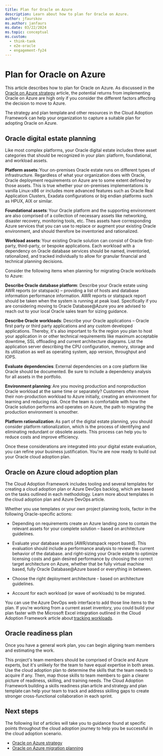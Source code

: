 ```yaml
---
title: Plan for Oracle on Azure 
description: Learn about how to plan for Oracle on Azure.
author: jfaurskov
ms.author: janfaurs
ms.date: 03/22/2024
ms.topic: conceptual
ms.custom: 
  - think-tank
  - e2e-oracle
  - engagement-fy24
--- 
```


# Plan for Oracle on Azure  

This article describes how to plan for Oracle on Azure. As discussed in the [Oracle on Azure strategy](oracle-landing-zone-strategy.md) article, the potential returns from implementing Oracle on Azure are high only if you consider the different factors affecting the decision to move to Azure.

The strategy and plan template and other resources in the Cloud Adoption Framework can help your organization to capture a suitable plan for adopting Oracle on Azure.

## Oracle digital estate planning

Like most complex platforms, your Oracle digital estate includes three asset categories that should be recognized in your plan: platform, foundational, and workload assets.

**Platform assets**: Your on-premises Oracle estate runs on different types of infrastructure. Regardless of what your organization does with Oracle, Oracle deployment requirements on Azure are to some extent defined by those assets. This is true whether your on-premises implementations is vanilla Linux-x86 or includes more advanced features such as Oracle Real Application Clusters, Exadata configurations or big endian platforms such as HPUX, AIX or similar.

**Foundational assets**: Your Oracle platform and the supporting environment are also comprised of a collection of necessary assets like networking, disaster recovery, monitoring tools, etc. Thes assets have corresponding Azure services that you can use to replace or augment your existing Oracle environment, and should therefore be inventoried and rationalized.

**Workload assets**: Your existing Oracle solution can consist of Oracle first-party, third-party, or bespoke applications. Each workload with a dependency on Oracle database services should be named, inventoried, rationalized, and tracked individually to allow for granular financial and technical planning decisions.

Consider the following items when planning for migrating Oracle workloads to Azure:

**Describe Oracle database platform**: Describe your Oracle estate using AWR reports (or statspack) – providing a list of hosts and database information performance information. AWR reports or statspack report should be taken when the system is running at peak load. Specifically if you are considering moving to Oracle Database@Azure you are advised to reach out to your local Oracle sales team for sizing guidance.

**Describe Oracle workloads**: Describe your Oracle applications – Oracle first party or third party applications and any custom developed applications. Thereby, it's also important to fix the region you plan to host your application in or other technical requirements like maximum acceptable downtime, SSL offloading and current architecture diagrams. List the application server describing the CPU configuration, memory, storage and its utilization as well as operating system, app version, throughput and IOPS.

**Evaluate dependencies**: External dependencies on a core platform like Oracle should be documented. Be sure to include a dependency analysis for all assets in the portfolio.  

**Environment planning**: Are you moving production and nonproduction Oracle workload at the same time or separately? Customers often move their non-production workload to Azure initially, creating an environment for learning and reducing risk. Once the team is comfortable with how the Oracle solution performs and operates on Azure, the path to migrating the production environment is smoother.

**Platform rationalization**: As part of the digital estate planning, you should consider platform rationalization, which is the process of identifying and eliminating redundant or obsolete assets. This process can help you to reduce costs and improve efficiency.

Once these considerations are integrated into your digital estate evaluation, you can refine your business justification. You're are now ready to build out your Oracle cloud adoption plan.

## Oracle on Azure cloud adoption plan

The Cloud Adoption Framework includes tooling and several templates for creating a cloud adoption plan or Azure DevOps backlog, which are based on the tasks outlined in each methodology. Learn more about templates in the cloud adoption plan and Azure DevOps article.

Whether you use templates or your own project planning tools, factor in the following Oracle-specific actions:

- Depending on requirements create an Azure landing zone to contain the relevant assets for your complete solution – based on architecture guidelines.

- Evaluate your database assets [AWR/statspack report based]. This evaluation should include a performance analysis to review the current behavior of the database. and right-sizing your Oracle estate to optimize licensing costs and gain desired performance by choosing the correct target architecture on Azure, whether that be fully virtual machine based, fully Oracle Database@Azure based or everything in between.

- Choose the right deployment architecture - based on architecture guidelines.

- Account for each workload (or wave of workloads) to be migrated.

You can use the Azure DevOps web interface to add those line items to the plan. If you're working from a current asset inventory, you could build your plan faster with the Microsoft Excel integration outlined in the Cloud Adoption Framework article about [tracking workloads](../../plan/workloads.md).

## Oracle readiness plan

Once you have a general work plan, you can begin aligning team members and estimating the work.

This project's team members should be comprised of Oracle and Azure experts, but it's unlikely for the team to have equal expertise in both areas. Use the cloud adoption plan to determine the skills that the team needs to acquire if any. Then, map those skills to team members to gain a clearer picture of readiness, skilling, and training needs. The Cloud Adoption Framework building a skills readiness plan article and strategy and plan template can help your team to track and address skilling gaps to create stronger cross-functional collaboration in each sprint.

## Next steps

The following list of articles will take you to guidance found at specific points throughout the cloud adoption journey to help you be successful in the cloud adoption scenario.

- [Oracle on Azure strategy](oracle-landing-zone-strategy.md)
- [Oracle on Azure migration planning](oracle-migration-planning.md)